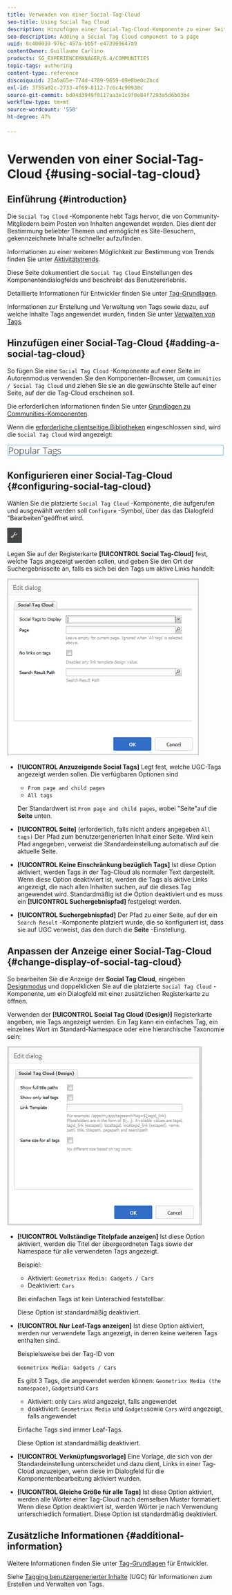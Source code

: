 ```yaml
---
title: Verwenden von einer Social-Tag-Cloud
seo-title: Using Social Tag Cloud
description: Hinzufügen einer Social-Tag-Cloud-Komponente zu einer Seite
seo-description: Adding a Social Tag Cloud component to a page
uuid: 8c400030-976c-457a-bb5f-e473909647a9
contentOwner: Guillaume Carlino
products: SG_EXPERIENCEMANAGER/6.4/COMMUNITIES
topic-tags: authoring
content-type: reference
discoiquuid: 23a5a65e-774d-4789-9659-09e8be0c2bcd
exl-id: 3f55a02c-2733-4f69-8112-7c6c4c98938c
source-git-commit: bd94d3949f0117aa3e1c9f0e84f7293a5d6b03b4
workflow-type: tm+mt
source-wordcount: '558'
ht-degree: 47%

---
```


# Verwenden von einer Social-Tag-Cloud {#using-social-tag-cloud}

## Einführung {#introduction}

Die `Social Tag Cloud` -Komponente hebt Tags hervor, die von Community-Mitgliedern beim Posten von Inhalten angewendet werden. Dies dient der Bestimmung beliebter Themen und ermöglicht es Site-Besuchern, gekennzeichnete Inhalte schneller aufzufinden.

Informationen zu einer weiteren Möglichkeit zur Bestimmung von Trends finden Sie unter [Aktivitätstrends](trends.md).

Diese Seite dokumentiert die `Social Tag Cloud` Einstellungen des Komponentendialogfelds und beschreibt das Benutzererlebnis.

Detaillierte Informationen für Entwickler finden Sie unter [Tag-Grundlagen](tag.md).

Informationen zur Erstellung und Verwaltung von Tags sowie dazu, auf welche Inhalte Tags angewendet wurden, finden Sie unter [Verwalten von Tags](../../help/sites-administering/tags.md).

## Hinzufügen einer Social-Tag-Cloud {#adding-a-social-tag-cloud}

So fügen Sie eine `Social Tag Cloud` -Komponente auf einer Seite im Autorenmodus verwenden Sie den Komponenten-Browser, um `Communities / Social Tag Cloud` und ziehen Sie sie an die gewünschte Stelle auf einer Seite, auf der die Tag-Cloud erscheinen soll.

Die erforderlichen Informationen finden Sie unter [Grundlagen zu Communities-Komponenten](basics.md).

Wenn die [erforderliche clientseitige Bibliotheken](tag.md#essentials-for-client-side) eingeschlossen sind, wird die `Social Tag Cloud` wird angezeigt:

![chlimage_1-303](assets/chlimage_1-303.png)

## Konfigurieren einer Social-Tag-Cloud {#configuring-social-tag-cloud}

Wählen Sie die platzierte `Social Tag Cloud` -Komponente, die aufgerufen und ausgewählt werden soll `Configure` -Symbol, über das das Dialogfeld &quot;Bearbeiten&quot;geöffnet wird.

![chlimage_1-304](assets/chlimage_1-304.png)

Legen Sie auf der Registerkarte **[!UICONTROL Social Tag-Cloud]** fest, welche Tags angezeigt werden sollen, und geben Sie den Ort der Suchergebnisseite an, falls es sich bei den Tags um aktive Links handelt:

![chlimage_1-305](assets/chlimage_1-305.png)

* **[!UICONTROL Anzuzeigende Social Tags]** Legt fest, welche UGC-Tags angezeigt werden sollen. Die verfügbaren Optionen sind

   * `From page and child pages`
   * `All tags`

   Der Standardwert ist `From page and child pages`, wobei &quot;Seite&quot;auf die **Seite** unten.

* **[!UICONTROL Seite]**
(erforderlich, falls nicht anders angegeben 
`All tags)` Der Pfad zum benutzergenerierten Inhalt einer Seite. Wird kein Pfad angegeben, verweist die Standardeinstellung automatisch auf die aktuelle Seite.

* **[!UICONTROL Keine Einschränkung bezüglich Tags]** Ist diese Option aktiviert, werden Tags in der Tag-Cloud als normaler Text dargestellt. Wenn diese Option deaktiviert ist, werden die Tags als aktive Links angezeigt, die nach allen Inhalten suchen, auf die dieses Tag angewendet wird. Standardmäßig ist die Option deaktiviert und es muss ein **[!UICONTROL Suchergebnispfad]** festgelegt werden.

* **[!UICONTROL Suchergebnispfad]**
Der Pfad zu einer Seite, auf der ein 
`Search Result` -Komponente platziert wurde, die so konfiguriert ist, dass sie auf UGC verweist, das den durch die **Seite** -Einstellung.

## Anpassen der Anzeige einer Social-Tag-Cloud {#change-display-of-social-tag-cloud}

So bearbeiten Sie die Anzeige der **Social Tag Cloud**, eingeben [Designmodus](../../help/sites-authoring/default-components-designmode.md) und doppelklicken Sie auf die platzierte `Social Tag Cloud` -Komponente, um ein Dialogfeld mit einer zusätzlichen Registerkarte zu öffnen.

Verwenden der **[!UICONTROL Social Tag Cloud (Design)]** Registerkarte angeben, wie Tags angezeigt werden. Ein Tag kann ein einfaches Tag, ein einzelnes Wort im Standard-Namespace oder eine hierarchische Taxonomie sein:

![chlimage_1-306](assets/chlimage_1-306.png)

* **[!UICONTROL Vollständige Titelpfade anzeigen]** Ist diese Option aktiviert, werden die Titel der übergeordneten Tags sowie der Namespace für alle verwendeten Tags angezeigt.

   Beispiel:

   * Aktiviert: `Geometrixx Media: Gadgets / Cars`
   * Deaktiviert: `Cars`

   Bei einfachen Tags ist kein Unterschied feststellbar.

   Diese Option ist standardmäßig deaktiviert.

* **[!UICONTROL Nur Leaf-Tags anzeigen]** Ist diese Option aktiviert, werden nur verwendete Tags angezeigt, in denen keine weiteren Tags enthalten sind.

   Beispielsweise bei der Tag-ID von

   `Geometrixx Media: Gadgets / Cars`

   Es gibt 3 Tags, die angewendet werden können: `Geometrixx Media (the namespace)`, `Gadgets`und `Cars`

   * Aktiviert: only `Cars` wird angezeigt, falls angewendet
   * deaktiviert: `Geometrixx Media` und `Gadgets`sowie `Cars` wird angezeigt, falls angewendet

   Einfache Tags sind immer Leaf-Tags.

   Diese Option ist standardmäßig deaktiviert.

* **[!UICONTROL Verknüpfungsvorlage]** Eine Vorlage, die sich von der Standardeinstellung unterscheidet und dazu dient, Links in einer Tag-Cloud anzuzeigen, wenn diese im Dialogfeld für die Komponentenbearbeitung aktiviert wurden.

* **[!UICONTROL Gleiche Größe für alle Tags]** Ist diese Option aktiviert, werden alle Wörter einer Tag-Cloud nach demselben Muster formatiert. Wenn diese Option deaktiviert ist, werden Wörter je nach Verwendung unterschiedlich formatiert. Diese Option ist standardmäßig deaktiviert.

## Zusätzliche Informationen {#additional-information}

Weitere Informationen finden Sie unter [Tag-Grundlagen](tag.md) für Entwickler.

Siehe [Tagging benutzergenerierter Inhalte](tag-ugc.md) (UGC) für Informationen zum Erstellen und Verwalten von Tags.
